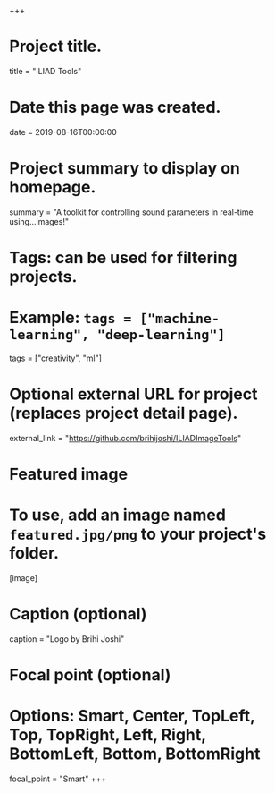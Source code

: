 +++
# Project title.
title = "ILIAD Tools"

# Date this page was created.
date = 2019-08-16T00:00:00

# Project summary to display on homepage.
summary = "A toolkit for controlling sound parameters in real-time using...images!"

# Tags: can be used for filtering projects.
# Example: `tags = ["machine-learning", "deep-learning"]`
tags = ["creativity", "ml"]

# Optional external URL for project (replaces project detail page).
external_link = "https://github.com/brihijoshi/ILIADImageTools"

# Featured image
# To use, add an image named `featured.jpg/png` to your project's folder. 
[image]
  # Caption (optional)
  caption = "Logo by Brihi Joshi"

  # Focal point (optional)
  # Options: Smart, Center, TopLeft, Top, TopRight, Left, Right, BottomLeft, Bottom, BottomRight
  focal_point = "Smart"
+++
